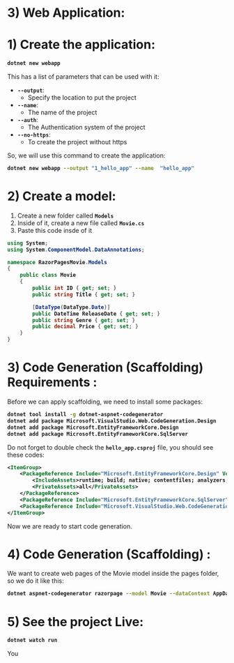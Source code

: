 # 3) Web Application:



# 1) Create the application:

<b>

```bash
dotnet new webapp
```
</b>

This has a list of parameters that can be used with it:


- **`--output`**:
	- Specify the location to put the project
- **`--name`**:
	- The name of the project
- **`--auth`**:
	- The Authentication system of the project
- **`--no-https`**:
	- To create the project without https

So, we will use this command to create the application:



<b>

```bash
dotnet new webapp --output "1_hello_app" --name  "hello_app"
```
</b>





# 2) Create a model:

1. Create a new folder called **`Models`**
2. Inside of it, create a new file called **`Movie.cs`**
3. Paste this code insde of it

<b>

```csharp
using System;
using System.ComponentModel.DataAnnotations;

namespace RazorPagesMovie.Models
{
    public class Movie
    {
        public int ID { get; set; }
        public string Title { get; set; }

        [DataType(DataType.Date)]
        public DateTime ReleaseDate { get; set; }
        public string Genre { get; set; }
        public decimal Price { get; set; }
    }
}
```
</b>









# 3) Code Generation (Scaffolding) Requirements :
Before we can apply scaffolding, we need to install some packages:

<b>

```bash
dotnet tool install -g dotnet-aspnet-codegenerator
dotnet add package Microsoft.VisualStudio.Web.CodeGeneration.Design
dotnet add package Microsoft.EntityFrameworkCore.Design
dotnet add package Microsoft.EntityFrameworkCore.SqlServer
```
</b>



Do not forget to double check the **`hello_app.csproj`** file,
you should see these codes:

<b>

```xml
<ItemGroup>
	<PackageReference Include="Microsoft.EntityFrameworkCore.Design" Version="5.0.5">
		<IncludeAssets>runtime; build; native; contentfiles; analyzers; buildtransitive</IncludeAssets>
		<PrivateAssets>all</PrivateAssets>
	</PackageReference>
	<PackageReference Include="Microsoft.EntityFrameworkCore.SqlServer" Version="5.0.5" />
	<PackageReference Include="Microsoft.VisualStudio.Web.CodeGeneration.Design" Version="5.0.2" />
</ItemGroup>
```
</b>

Now we are ready to start code generation.







# 4) Code Generation (Scaffolding) :

We want to create web pages of the Movie model inside the 
pages folder, so we do it like this:

<b>

```bash
dotnet aspnet-codegenerator razorpage --model Movie --dataContext AppDataContext -outDir Pages/Movies -udl -scripts
```
</b>



# 5) See the project Live:


<b>
	

```bash
dotnet watch run
```
</b>


You

